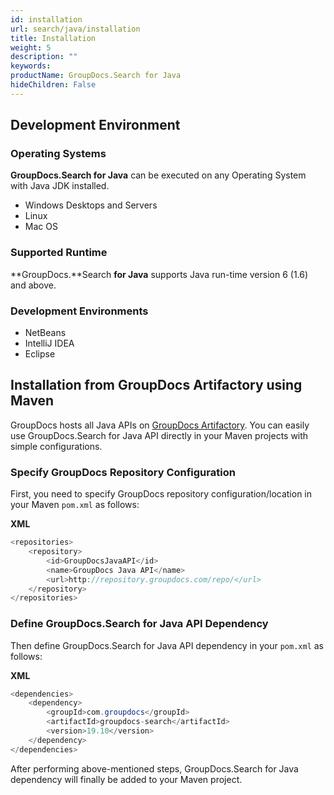 ```yaml
---
id: installation
url: search/java/installation
title: Installation
weight: 5
description: ""
keywords: 
productName: GroupDocs.Search for Java
hideChildren: False
---
```

## Development Environment

### Operating Systems

**GroupDocs.Search for Java** can be executed on any Operating System with Java JDK installed.

*   Windows Desktops and Servers
*   Linux
*   Mac OS

### Supported Runtime

**GroupDocs.**Search **for Java** supports Java run-time version 6 (1.6) and above.

### Development Environments

*   NetBeans
*   IntelliJ IDEA
*   Eclipse

## Installation from GroupDocs Artifactory using Maven

GroupDocs hosts all Java APIs on [GroupDocs Artifactory](https://repository.groupdocs.com/webapp/#/artifacts/browse/tree/General/repo). You can easily use GroupDocs.Search for Java API directly in your Maven projects with simple configurations.

### Specify GroupDocs Repository Configuration

First, you need to specify GroupDocs repository configuration/location in your Maven `pom.xml` as follows:

**XML**

```java
<repositories>
	<repository>
		<id>GroupDocsJavaAPI</id>
		<name>GroupDocs Java API</name>
		<url>http://repository.groupdocs.com/repo/</url>
	</repository>
</repositories>
```

### Define GroupDocs.Search for Java API Dependency

Then define GroupDocs.Search for Java API dependency in your `pom.xml` as follows:

**XML**

```java
<dependencies>
    <dependency>
        <groupId>com.groupdocs</groupId>
        <artifactId>groupdocs-search</artifactId>
        <version>19.10</version> 
    </dependency>
</dependencies>
```

After performing above-mentioned steps, GroupDocs.Search for Java dependency will finally be added to your Maven project.
